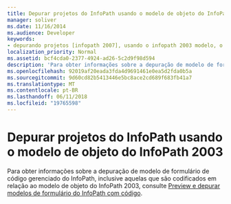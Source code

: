 ```yaml
---
title: Depurar projetos do InfoPath usando o modelo de objeto do InfoPath 2003
manager: soliver
ms.date: 11/16/2014
ms.audience: Developer
keywords:
- depurando projetos [infopath 2007], usando o infopath 2003 modelo, o InfoPath 2007, depuração de objeto, projetos [InfoPath 2007], depurando
localization_priority: Normal
ms.assetid: bcf4cda0-2377-4924-ad26-5c2d9f98d594
description: 'Para obter informações sobre a depuração de modelo de formulário de código gerenciado do InfoPath, inclusive aquelas que são codificados em relação ao modelo de objeto do InfoPath 2003, consulte como: Preview e depurar modelos de formulário do InfoPath com código.'
ms.openlocfilehash: 92019af20eada3fda4d9691461e0ea5d2fda0b5a
ms.sourcegitcommit: 9d60cd82b5413446e5bc8ace2cd689f683fb41a7
ms.translationtype: MT
ms.contentlocale: pt-BR
ms.lasthandoff: 06/11/2018
ms.locfileid: "19765598"
---
```

# <a name="debug-infopath-projects-using-the-infopath-2003-object-model"></a>Depurar projetos do InfoPath usando o modelo de objeto do InfoPath 2003

Para obter informações sobre a depuração de modelo de formulário de código gerenciado do InfoPath, inclusive aquelas que são codificados em relação ao modelo de objeto do InfoPath 2003, consulte [Preview e depurar modelos de formulário do InfoPath com código](how-to-preview-and-debug-infopath-form-templates-with-code.md).
  

